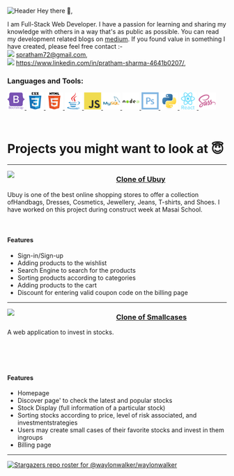 ![Header](https://github.com/Spratham72/Spratham72/blob/main/git.JPG?raw=true)
Hey there 👋,

I am Full-Stack Web Developer.  I have a passion for learning and sharing my knowledge with others in a way that's as public as possible.  You can read my development related blogs on [medium](https://medium.com/@spratham72/clone-of-smallcase-c68f0fc5c19a).  If you found value in something I have created, please feel free contact :-<br/>
<img width="20px" src="https://github.com/Spratham72/Spratham72/blob/main/gmail.png?raw=true">  spratham72@gmail.com, <br/>
<img width="20px" src="https://github.com/Spratham72/Spratham72/blob/main/linkdin.png?raw=true">  https://www.linkedin.com/in/pratham-sharma-4641b0207/, <br/>
<h3 align="left">Languages and Tools:</h3>
<p align="left"> <a href="https://getbootstrap.com" target="_blank" rel="noreferrer">
    <img src="https://raw.githubusercontent.com/devicons/devicon/master/icons/bootstrap/bootstrap-plain-wordmark.svg"
      alt="bootstrap" width="40" height="40" /> </a> <a href="https://www.cprogramming.com/" target="_blank"
    rel="noreferrer"> <img
      src="https://raw.githubusercontent.com/devicons/devicon/master/icons/css3/css3-original-wordmark.svg" alt="css3"
      width="40" height="40" /> </a> <a href="https://www.w3.org/html/" target="_blank" rel="noreferrer"> <img
      src="https://raw.githubusercontent.com/devicons/devicon/master/icons/html5/html5-original-wordmark.svg"
      alt="html5" width="40" height="40" /> </a> <a href="https://www.adobe.com/in/products/illustrator.html"
    target="_blank" rel="noreferrer"> <img
      src="https://raw.githubusercontent.com/devicons/devicon/master/icons/java/java-original.svg" alt="java" width="40"
      height="40" /> </a> <a href="https://developer.mozilla.org/en-US/docs/Web/JavaScript" target="_blank"
    rel="noreferrer"> <img
      src="https://raw.githubusercontent.com/devicons/devicon/master/icons/javascript/javascript-original.svg"
      alt="javascript" width="40" height="40" /> </a>  <a href="https://www.mysql.com/" target="_blank" rel="noreferrer"> <img
      src="https://raw.githubusercontent.com/devicons/devicon/master/icons/mysql/mysql-original-wordmark.svg"
      alt="mysql" width="40" height="40" /> </a>  <a href="https://nodejs.org" target="_blank" rel="noreferrer"> <img
      src="https://raw.githubusercontent.com/devicons/devicon/master/icons/nodejs/nodejs-original-wordmark.svg"
      alt="nodejs" width="40" height="40" /> </a> <a href="https://pandas.pydata.org/" target="_blank" rel="noreferrer">
     <img
      src="https://raw.githubusercontent.com/devicons/devicon/master/icons/photoshop/photoshop-line.svg" alt="photoshop"
      width="40" height="40" /> </a> <a href="https://www.python.org" target="_blank" rel="noreferrer"> <img
      src="https://raw.githubusercontent.com/devicons/devicon/master/icons/python/python-original.svg" alt="python"
      width="40" height="40" /> </a> <a href="https://reactjs.org/" target="_blank" rel="noreferrer"> <img
      src="https://raw.githubusercontent.com/devicons/devicon/master/icons/react/react-original-wordmark.svg"
      alt="react" width="40" height="40" /> </a> <a href="https://sass-lang.com" target="_blank" rel="noreferrer"> <img
      src="https://raw.githubusercontent.com/devicons/devicon/master/icons/sass/sass-original.svg" alt="sass" width="40" height="40" /> </a> </p>

<br/>

# Projects you might want to look at 😇
  ---
 
 <p>
  <img width="250" align='left' src="https://github.com/Spratham72/Spratham72/blob/main/img/ubuy.jpg?raw=true">
</p>
 
### <a href="https://61d72cf0b3c5ae6553f5c486--confident-leavitt-0b1ccf.netlify.app/index.html"> Clone of Ubuy </a>

Ubuy is one of the best online shopping stores to offer a collection ofHandbags, Dresses, Cosmetics, Jewellery, Jeans, T-shirts, and Shoes.
I have worked on this project during construct week at Masai School.
<br/>
<br/>
<br/>
#### Features 
- Sign-in/Sign-up
- Adding products to the wishlist
- Search Engine to search for the products
- Sorting products according to categories
- Adding products to the cart
- Discount for entering valid coupon code on the billing page


---
 
 <p>
  <img width="250" align='left' src="https://github.com/Spratham72/Spratham72/blob/main/img/smallcases.png?raw=true">
</p>
 
### <a href="https://smallcaseproject.herokuapp.com/home"> Clone of Smallcases </a>

A web application to invest in stocks.
<br/>
<br/>
<br/>
<br/>
<br/>
#### Features 
- Homepage
- Discover page' to check the latest and popular stocks
- Stock Display (full information of a particular stock)
- Sorting stocks according to price, level of risk associated, and investmentstrategies
- Users may create small cases of their favorite stocks and invest in them ingroups
- Billing page

 ---


[![Stargazers repo roster for @waylonwalker/waylonwalker](https://reporoster.com/stars/waylonwalker/waylonwalker)](https://github.com/waylonwalker/waylonwalker/stargazers)

